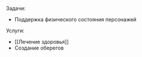 Задачи:
- Поддержка физического состояния персонажей 

Услуги:
- [[Лечение здоровья]] 
- Создание оберегов